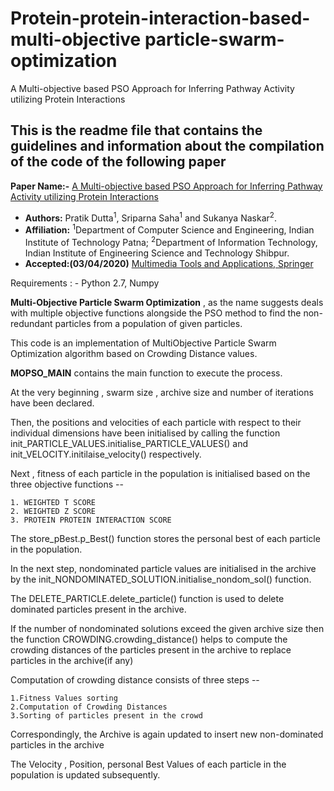 # Protein-protein-interaction-based-multi-objective particle-swarm-optimization
A Multi-objective based PSO Approach for Inferring Pathway Activity utilizing Protein Interactions

## This is the readme file that contains the guidelines and information about the compilation of the code of the following paper

**Paper Name:-** [A Multi-objective based PSO Approach for Inferring Pathway Activity utilizing Protein Interactions]()

- **Authors:** Pratik Dutta<sup>1</sup>, Sriparna Saha<sup>1</sup> and Sukanya Naskar<sup>2</sup>.
- **Affiliation:** <sup>1</sup>Department of Computer Science and Engineering, Indian Institute of Technology Patna; <sup>2</sup>Department of Information Technology, Indian Institute of Engineering Science and Technology Shibpur.  
- **Accepted:(03/04/2020)** [Multimedia Tools and Applications, Springer](https://www.springer.com/journal/11042/)





Requirements : - Python 2.7, Numpy

<b>Multi-Objective Particle Swarm Optimization</b> , as the name suggests deals with multiple objective functions alongside the PSO method to find the non-redundant particles from a population of given particles.

This code is an implementation of MultiObjective Particle Swarm Optimization algorithm based on Crowding Distance values.

<b>MOPSO_MAIN</b> contains the main function to execute the process.

At the very beginning , swarm size , archive size and number of iterations have been declared.

Then, the positions and velocities of each particle with respect to their individual dimensions have been initialised by calling the function init_PARTICLE_VALUES.initialise_PARTICLE_VALUES() and init_VELOCITY.initilaise_velocity() respectively.

Next , fitness of each particle in the population is initialised based on the three objective functions --
	
	1. WEIGHTED T SCORE
	2. WEIGHTED Z SCORE
	3. PROTEIN PROTEIN INTERACTION SCORE

The store_pBest.p_Best() function stores the personal best of each particle in the population.

In the next step, nondominated particle values are initialised in the archive by the init_NONDOMINATED_SOLUTION.initialise_nondom_sol() function.

The DELETE_PARTICLE.delete_particle() function is used to delete dominated particles present in the archive.

If the number of nondominated solutions exceed the given archive size then the function CROWDING.crowding_distance() helps to compute the crowding distances of the particles present in the archive to replace particles in the archive(if any)

Computation of crowding distance consists of three steps --

	1.Fitness Values sorting
	2.Computation of Crowding Distances
	3.Sorting of particles present in the crowd

Correspondingly, the Archive is again updated to insert new non-dominated particles in the archive

The Velocity , Position, personal Best Values of each particle in the population is updated subsequently.

